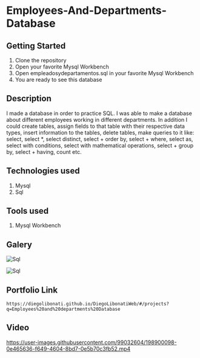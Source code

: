 # Employees-And-Departments-Database

## Getting Started

1. Clone the repository
2. Open your favorite Mysql Workbench
3. Open empleadosydepartamentos.sql in your favorite Mysql Workbench
4. You are ready to see this database

## Description

I made a database in order to practice SQL. I was able to make a database about different employees working in different departments. In addition I could create tables, assign fields to that table with their respective data types, insert information to the tables, delete tables, make queries to it like: select, select \*, select distinct, select + order by, select + where, select as, select with conditions, select with mathematical operations, select + group by, select + having, count etc.

## Technologies used

1. Mysql
2. Sql

## Tools used

1. Mysql Workbench

## Galery

![Sql](https://raw.githubusercontent.com/DiegoLibonati/DiegoLibonatiWeb/main/data/projects/Mysql/Imagenes/emplydepmysql-0.jpg)

![Sql](https://raw.githubusercontent.com/DiegoLibonati/DiegoLibonatiWeb/main/data/projects/Mysql/Imagenes/emplydepmysql-1.jpg)

## Portfolio Link

`https://diegolibonati.github.io/DiegoLibonatiWeb/#/projects?q=Employees%20and%20departments%20Database`

## Video

https://user-images.githubusercontent.com/99032604/198900098-0e465636-f649-4604-8bd7-0e5b70c3fb52.mp4
